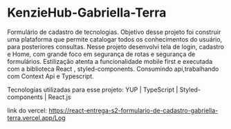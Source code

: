 # KenzieHub-Gabriella-Terra
Formulário de cadastro de tecnologias. 
Objetivo desse projeto foi construir uma plataforma que permite catalogar todos os conhecimentos do usuário, para posteriores consultas.
Nesse projeto desenvolvi tela de login, cadastro e Home, com grande foco em segurança de rotas e segurança de formulários. 
Estilização atenta a funcionalidade mobile first e executada com a biblioteca React , styled-components.
Consumindo api,trabalhando com  Context Api e Typescript.

Tecnologias utilizadas para esse projeto: YUP | TypeScript | Styled-components | React.js

link do vercel:
https://react-entrega-s2-formulario-de-cadastro-gabriella-terra.vercel.app/Log
